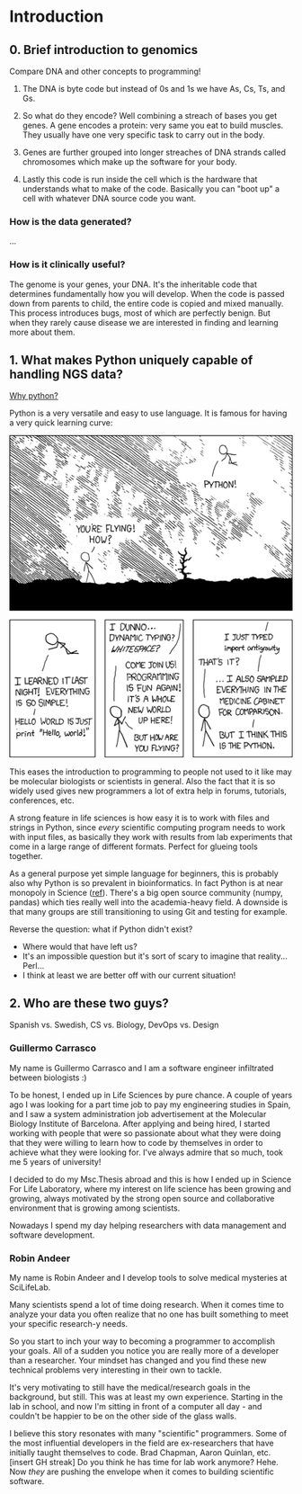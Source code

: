 # Introduction

## 0. Brief introduction to genomics
Compare DNA and other concepts to programming!

1. The DNA is byte code but instead of 0s and 1s we have As, Cs, Ts, and Gs.

2. So what do they encode? Well combining a streach of bases you get genes. A gene
   encodes a protein: very same you eat to build muscles. They usually have one very
   specific task to carry out in the body.

3. Genes are further grouped into longer streaches of DNA strands called chromosomes
   which make up the software for your body.

4. Lastly this code is run inside the cell which is the hardware that understands what
   to make of the code. Basically you can "boot up" a cell with whatever DNA source
   code you want.

### How is the data generated?
...

### How is it clinically useful?
The genome is your genes, your DNA. It's the inheritable code that determines
fundamentally how you will develop. When the code is passed down from parents to child,
the entire code is copied and mixed manually. This process introduces bugs, most of
which are perfectly benign. But when they rarely cause disease we are interested in
finding and learning more about them.


## 1. What makes Python uniquely capable of handling NGS data?
[Why python?](http://www.nature.com/news/programming-pick-up-python-1.16833)

Python is a very versatile and easy to use language. It is famous for having a very
quick learning curve:

![Python XKCD](/assets/python.png?raw=True)

This eases the introduction to programming to people not used to it like may be
molecular biologists or scientists in general. Also the fact that it is so widely
used gives new programmers a lot of extra help in forums, tutorials, conferences, etc.

A strong feature in life sciences is how easy it is to work with files and strings in
Python, since _every_ scientific computing program needs to work with input files, as
basically they work with results from lab experiments that come in a large range of
different formats. Perfect for glueing tools together.

As a general purpose yet simple language for beginners, this is probably also why
Python is so prevalent in bioinformatics. In fact Python is at near monopoly in Science
([ref][monopoly]). There's a big open source community (numpy, pandas) which ties really
well into the academia-heavy field. A downside is that many groups are still
transitioning to using Git and testing for example.

Reverse the question: what if Python didn't exist?
  - Where would that have left us?
  - It's an impossible question but it's sort of scary to imagine that reality... Perl...
  - I think at least we are better off with our current situation!

## 2. Who are these two guys?
Spanish vs. Swedish, CS vs. Biology, DevOps vs. Design

### Guillermo Carrasco
My name is Guillermo Carrasco and I am a software engineer infiltrated between biologists :)

To be honest, I ended up in Life Sciences by pure chance. A couple of years ago I was
looking for a part time job to pay my engineering studies in Spain, and I saw a system
administration job advertisement at the Molecular Biology Institute of Barcelona. After
applying and being hired, I started working with people that were so passionate
about what they were doing that they were willing to learn how to code by themselves
in order to achieve what they were looking for. I've always admire that so much, took
me 5 years of university!

I decided to do my Msc.Thesis abroad and this is how I ended up in Science For Life
Laboratory, where my interest on life science has been growing and growing, always
motivated by the strong open source and collaborative environment that is
growing among scientists.

Nowadays I spend my day helping researchers with data management and software development.

### Robin Andeer
My name is Robin Andeer and I develop tools to solve medical mysteries at SciLifeLab.

Many scientists spend a lot of time doing research. When it comes time to analyze your
data you often realize that no one has built something to meet your specific research-y
needs.

So you start to inch your way to becoming a programmer to accomplish your goals. All of
a sudden you notice you are really more of a developer than a researcher. Your mindset
has changed and you find these new technical problems very interesting in their own to
tackle.

It's very motivating to still have the medical/research goals in the background, but
still. This was at least my own experience. Starting in the lab in school, and now I'm
sitting in front of a computer all day - and couldn't be happier to be on the other side
of the glass walls.

I believe this story resonates with many "scientific" programmers. Some of the most
influential developers in the field are ex-researchers that have initially taught
themselves to code. Brad Chapman, Aaron Quinlan, etc. [insert GH streak] Do you think he
has time for lab work anymore? Hehe. Now *they* are pushing the envelope when it comes
to building scientific software.


[monopoly]: http://news.kynosarges.org/2015/04/05/programming-languages-in-2014/
